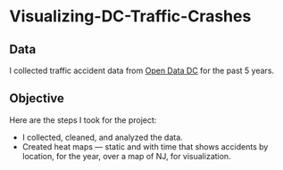 # Visualizing-DC-Traffic-Crashes

## Data 

I collected traffic accident data from [Open Data DC](https://opendata.dc.gov/datasets/70392a096a8e431381f1f692aaa06afd_24) for the past 5 years.

## Objective

Here are the steps I took for the project:

* I collected, cleaned, and analyzed the data.
* Created heat maps — static and with time that shows accidents by location, for the year, over a map of NJ, for visualization.
